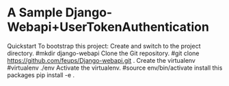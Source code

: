 A Sample Django-Webapi+UserTokenAuthentication
=============
Quickstart
To bootstrap this project:
Create and switch to the project directory.
#mkdir django-webapi
Clone the Git repository.
#git clone https://github.com/feups/Django-webapi.git .
Create the virtualenv
#virtualenv ./env
Activate the virtualenv.
#source env/bin/activate
install this packages
pip install -e .